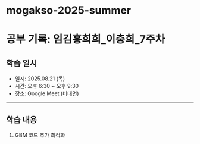 # mogakso-2025-summer

# 공부 기록: 임김홍희희_이충희_7주차

## 학습 일시
- 일시: 2025.08.21 (목) 
- 시간: 오후 6:30 ~ 오후 9:30
- 장소: Google Meet (비대면)

---

## 학습 내용
1. GBM 코드 추가 최적화